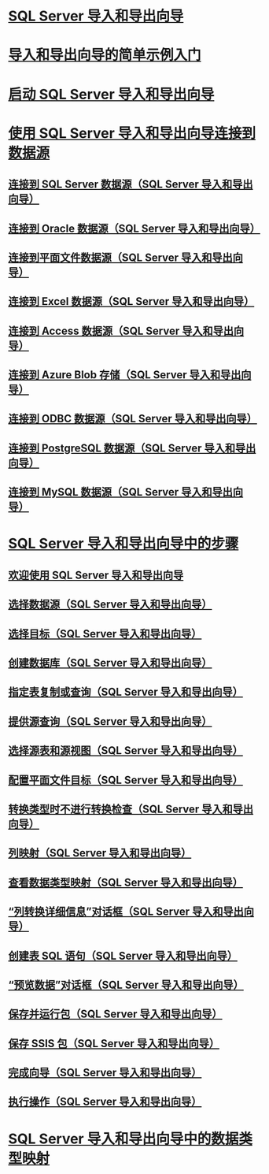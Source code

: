 # [SQL Server 导入和导出向导](import-and-export-data-with-the-sql-server-import-and-export-wizard.md)  
# [导入和导出向导的简单示例入门](get-started-with-this-simple-example-of-the-import-and-export-wizard.md)  
# [启动 SQL Server 导入和导出向导](start-the-sql-server-import-and-export-wizard.md)  
# [使用 SQL Server 导入和导出向导连接到数据源](connect-to-data-sources-with-the-sql-server-import-and-export-wizard.md)  
## [连接到 SQL Server 数据源（SQL Server 导入和导出向导）](connect-to-a-sql-server-data-source-sql-server-import-and-export-wizard.md)  
## [连接到 Oracle 数据源（SQL Server 导入和导出向导）](connect-to-an-oracle-data-source-sql-server-import-and-export-wizard.md)  
## [连接到平面文件数据源（SQL Server 导入和导出向导）](connect-to-a-flat-file-data-source-sql-server-import-and-export-wizard.md)  
## [连接到 Excel 数据源（SQL Server 导入和导出向导）](connect-to-an-excel-data-source-sql-server-import-and-export-wizard.md)  
## [连接到 Access 数据源（SQL Server 导入和导出向导）](connect-to-an-access-data-source-sql-server-import-and-export-wizard.md)  
## [连接到 Azure Blob 存储（SQL Server 导入和导出向导）](connect-to-azure-blob-storage-sql-server-import-and-export-wizard.md)  
## [连接到 ODBC 数据源（SQL Server 导入和导出向导）](connect-to-an-odbc-data-source-sql-server-import-and-export-wizard.md)  
## [连接到 PostgreSQL 数据源（SQL Server 导入和导出向导）](connect-to-a-postgresql-data-source-sql-server-import-and-export-wizard.md)  
## [连接到 MySQL 数据源（SQL Server 导入和导出向导）](connect-to-a-mysql-data-source-sql-server-import-and-export-wizard.md)  
# [SQL Server 导入和导出向导中的步骤](steps-in-the-sql-server-import-and-export-wizard.md)  
## [欢迎使用 SQL Server 导入和导出向导](welcome-to-sql-server-import-and-export-wizard.md)  
## [选择数据源（SQL Server 导入和导出向导）](choose-a-data-source-sql-server-import-and-export-wizard.md)  
## [选择目标（SQL Server 导入和导出向导）](choose-a-destination-sql-server-import-and-export-wizard.md)  
## [创建数据库（SQL Server 导入和导出向导）](create-database-sql-server-import-and-export-wizard.md)  
## [指定表复制或查询（SQL Server 导入和导出向导）](specify-table-copy-or-query-sql-server-import-and-export-wizard.md)  
## [提供源查询（SQL Server 导入和导出向导）](provide-a-source-query-sql-server-import-and-export-wizard.md)  
## [选择源表和源视图（SQL Server 导入和导出向导）](select-source-tables-and-views-sql-server-import-and-export-wizard.md)  
## [配置平面文件目标（SQL Server 导入和导出向导）](configure-flat-file-destination-sql-server-import-and-export-wizard.md)  
## [转换类型时不进行转换检查（SQL Server 导入和导出向导）](convert-types-without-conversion-checking-sql-server-import-and-export-wizard.md)  
## [列映射（SQL Server 导入和导出向导）](column-mappings-sql-server-import-and-export-wizard.md)  
## [查看数据类型映射（SQL Server 导入和导出向导）](review-data-type-mapping-sql-server-import-and-export-wizard.md)  
## [“列转换详细信息”对话框（SQL Server 导入和导出向导）](column-conversion-details-dialog-box-sql-server-import-and-export-wizard.md)  
## [创建表 SQL 语句（SQL Server 导入和导出向导）](create-table-sql-statement-sql-server-import-and-export-wizard.md)  
## [“预览数据”对话框（SQL Server 导入和导出向导）](preview-data-dialog-box-sql-server-import-and-export-wizard.md)  
## [保存并运行包（SQL Server 导入和导出向导）](save-and-run-package-sql-server-import-and-export-wizard.md)  
## [保存 SSIS 包（SQL Server 导入和导出向导）](save-ssis-package-sql-server-import-and-export-wizard.md)  
## [完成向导（SQL Server 导入和导出向导）](complete-the-wizard-sql-server-import-and-export-wizard.md)  
## [执行操作（SQL Server 导入和导出向导）](performing-operation-sql-server-import-and-export-wizard.md)  
# [SQL Server 导入和导出向导中的数据类型映射](data-type-mapping-in-the-sql-server-import-and-export-wizard.md)  